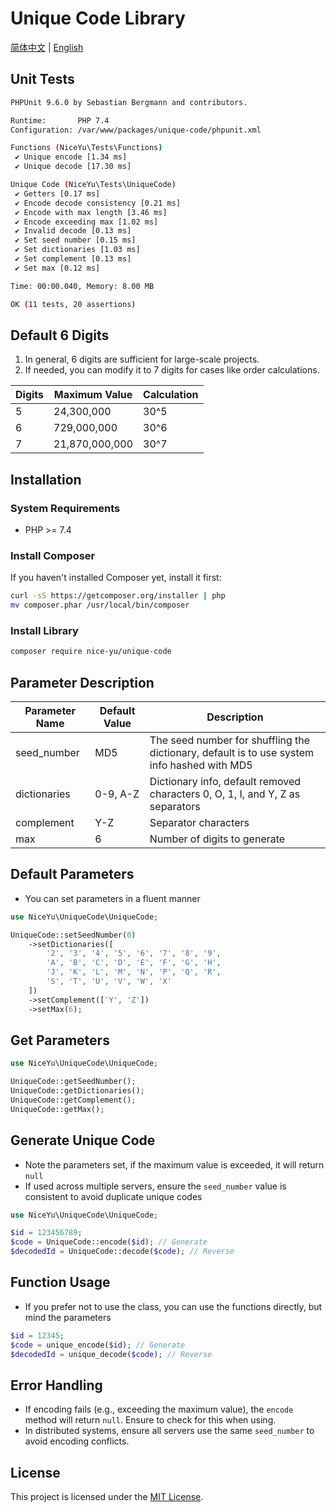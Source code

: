 # Unique Code Library

[简体中文](README.zh-CN.md) | [English](README.md)

## Unit Tests

```sh
PHPUnit 9.6.0 by Sebastian Bergmann and contributors.

Runtime:       PHP 7.4
Configuration: /var/www/packages/unique-code/phpunit.xml

Functions (NiceYu\Tests\Functions)
 ✔ Unique encode [1.34 ms]
 ✔ Unique decode [17.30 ms]

Unique Code (NiceYu\Tests\UniqueCode)
 ✔ Getters [0.17 ms]
 ✔ Encode decode consistency [0.21 ms]
 ✔ Encode with max length [3.46 ms]
 ✔ Encode exceeding max [1.02 ms]
 ✔ Invalid decode [0.13 ms]
 ✔ Set seed number [0.15 ms]
 ✔ Set dictionaries [1.03 ms]
 ✔ Set complement [0.13 ms]
 ✔ Set max [0.12 ms]

Time: 00:00.040, Memory: 8.00 MB

OK (11 tests, 20 assertions)
```

## Default 6 Digits

1. In general, 6 digits are sufficient for large-scale projects.
2. If needed, you can modify it to 7 digits for cases like order calculations.

| Digits | Maximum Value     | Calculation   |
|--------|-------------------|---------------|
| 5      | 24,300,000        | 30^5          |
| 6      | 729,000,000       | 30^6          |
| 7      | 21,870,000,000    | 30^7          |

## Installation

### System Requirements
- PHP >= 7.4

### Install Composer

If you haven't installed Composer yet, install it first:
```sh
curl -sS https://getcomposer.org/installer | php
mv composer.phar /usr/local/bin/composer
```

### Install Library

```sh
composer require nice-yu/unique-code
```

## Parameter Description

| Parameter Name | Default Value | Description                                                                                 |
|----------------|---------------|---------------------------------------------------------------------------------------------|
| seed_number    | MD5           | The seed number for shuffling the dictionary, default is to use system info hashed with MD5 |
| dictionaries   | 0-9, A-Z      | Dictionary info, default removed characters 0, O, 1, I, and Y, Z as separators              |
| complement     | Y-Z           | Separator characters                                                                        |
| max            | 6             | Number of digits to generate                                                                |

## Default Parameters

- You can set parameters in a fluent manner

```php
use NiceYu\UniqueCode\UniqueCode;

UniqueCode::setSeedNumber(0)
    ->setDictionaries([
        '2', '3', '4', '5', '6', '7', '8', '9',
        'A', 'B', 'C', 'D', 'E', 'F', 'G', 'H',
        'J', 'K', 'L', 'M', 'N', 'P', 'Q', 'R',
        'S', 'T', 'U', 'V', 'W', 'X'
    ])
    ->setComplement(['Y', 'Z'])
    ->setMax(6);
```

## Get Parameters

```php
use NiceYu\UniqueCode\UniqueCode;

UniqueCode::getSeedNumber();
UniqueCode::getDictionaries();
UniqueCode::getComplement();
UniqueCode::getMax();
```

## Generate Unique Code

- Note the parameters set, if the maximum value is exceeded, it will return `null`
- If used across multiple servers, ensure the `seed_number` value is consistent to avoid duplicate unique codes

```php
use NiceYu\UniqueCode\UniqueCode;

$id = 123456789;
$code = UniqueCode::encode($id); // Generate
$decodedId = UniqueCode::decode($code); // Reverse
```

## Function Usage

- If you prefer not to use the class, you can use the functions directly, but mind the parameters

```php
$id = 12345;
$code = unique_encode($id); // Generate
$decodedId = unique_decode($code); // Reverse
```

## Error Handling

- If encoding fails (e.g., exceeding the maximum value), the `encode` method will return `null`. Ensure to check for this when using.
- In distributed systems, ensure all servers use the same `seed_number` to avoid encoding conflicts.

## License

This project is licensed under the [MIT License](LICENSE).